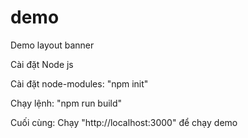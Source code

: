 # demo
Demo layout banner

Cài đặt Node js

Cài đặt node-modules: "npm init"

Chạy lệnh: "npm run build"

Cuối cùng: Chạy "http://localhost:3000" để chạy demo
